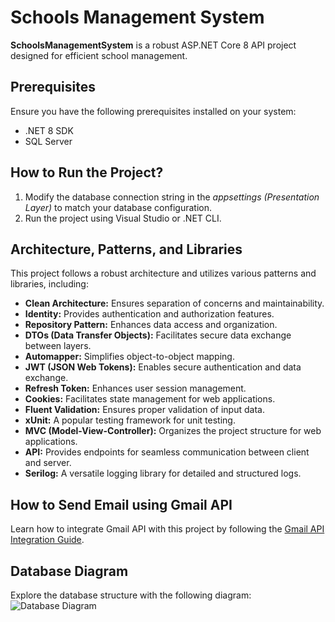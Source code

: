 # Schools Management System

**SchoolsManagementSystem** is a robust ASP.NET Core 8 API project designed for efficient school management.

## Prerequisites
Ensure you have the following prerequisites installed on your system:
- .NET 8 SDK
- SQL Server

## How to Run the Project?
1. Modify the database connection string in the *appsettings (Presentation Layer)* to match your database configuration.
2. Run the project using Visual Studio or .NET CLI.

## Architecture, Patterns, and Libraries
This project follows a robust architecture and utilizes various patterns and libraries, including:
- **Clean Architecture:** Ensures separation of concerns and maintainability.
- **Identity:** Provides authentication and authorization features.
- **Repository Pattern:** Enhances data access and organization.
- **DTOs (Data Transfer Objects):** Facilitates secure data exchange between layers.
- **Automapper:** Simplifies object-to-object mapping.
- **JWT (JSON Web Tokens):** Enables secure authentication and data exchange.
- **Refresh Token:** Enhances user session management.
- **Cookies:** Facilitates state management for web applications.
- **Fluent Validation:** Ensures proper validation of input data.
- **xUnit:** A popular testing framework for unit testing.
- **MVC (Model-View-Controller):** Organizes the project structure for web applications.
- **API:** Provides endpoints for seamless communication between client and server.
- **Serilog:** A versatile logging library for detailed and structured logs.

## How to Send Email using Gmail API
Learn how to integrate Gmail API with this project by following the [Gmail API Integration Guide](https://github.com/i-radi/SchoolsManagementSystem/blob/main/GmailAPI.md).

## Database Diagram
Explore the database structure with the following diagram:
![Database Diagram](https://github.com/i-radi/SchoolsManagementSystem/assets/60944957/fc024a91-60a2-4bf7-91f7-05614bc6b9b3)

